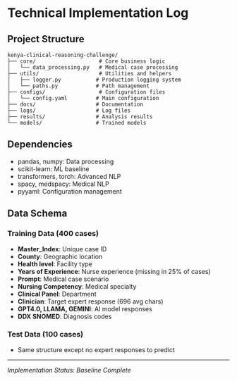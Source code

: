 # Technical Implementation Log

## Project Structure
```
kenya-clinical-reasoning-challenge/
├── core/                    # Core business logic
│   └── data_processing.py   # Medical case processing
├── utils/                   # Utilities and helpers
│   ├── logger.py           # Production logging system
│   └── paths.py            # Path management
├── configs/                 # Configuration files
│   └── config.yaml         # Main configuration
├── docs/                   # Documentation
├── logs/                   # Log files
├── results/                # Analysis results
└── models/                 # Trained models
```

## Dependencies
- pandas, numpy: Data processing
- scikit-learn: ML baseline
- transformers, torch: Advanced NLP
- spacy, medspacy: Medical NLP
- pyyaml: Configuration management

## Data Schema
### Training Data (400 cases)
- **Master_Index**: Unique case ID
- **County**: Geographic location
- **Health level**: Facility type
- **Years of Experience**: Nurse experience (missing in 25% of cases)
- **Prompt**: Medical case scenario
- **Nursing Competency**: Medical specialty
- **Clinical Panel**: Department
- **Clinician**: Target expert response (696 avg chars)
- **GPT4.0, LLAMA, GEMINI**: AI model responses
- **DDX SNOMED**: Diagnosis codes

### Test Data (100 cases)
- Same structure except no expert responses to predict

---
*Implementation Status: Baseline Complete*
